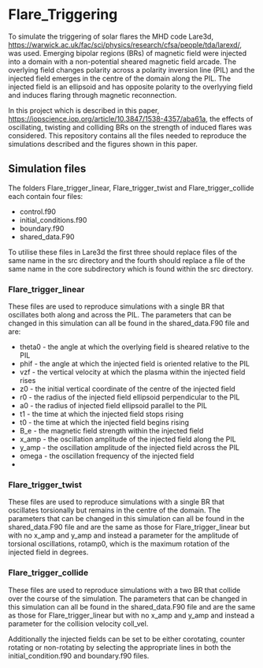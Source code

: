 # Flare_Triggering

To simulate the triggering of solar flares the MHD code Lare3d, https://warwick.ac.uk/fac/sci/physics/research/cfsa/people/tda/larexd/, was used. Emerging bipolar regions (BRs) of magnetic field were injected into a domain with a non-potential sheared magnetic field arcade. The overlying field changes polarity across a polarity inversion line (PIL) and the injected field emerges in the centre of the domain along the PIL. The injected field is an ellipsoid and has opposite polarity to the overlyying field and induces flaring through magnetic reconnection.

In this project which is described in this paper, https://iopscience.iop.org/article/10.3847/1538-4357/aba61a, the effects of oscillating, twisting and colliding BRs on the strength of induced flares was considered. This repository contains all the files needed to reproduce the simulations described and the figures shown in this paper. 

## Simulation files

The folders Flare_trigger_linear, Flare_trigger_twist and Flare_trigger_collide each contain four files:

- control.f90
- initial_conditions.f90
- boundary.f90
- shared_data.F90

To utilise these files in Lare3d the first three should replace files of the same name in the src directory and the fourth should replace a file of the same name in the core subdirectory which is found within the src directory.

### Flare_trigger_linear

These files are used to reproduce simulations with a single BR that oscillates both along and across the PIL. The parameters that can be changed in this simulation can all be found in the shared_data.F90 file and are:

- theta0 - the angle at which the overlying field is sheared relative to the PIL
- phif - the angle at which the injected field is oriented relative to the PIL
- vzf - the vertical velocity at which the plasma within the injected field rises
- z0 - the initial vertical coordinate of the centre of the injected field
- r0 - the radius of the injected field ellipsoid perpendicular to the PIL
- a0 - the radius of injected field ellipsoid parallel to the PIL
- t1 - the time at which the injected field stops rising
- t0 - the time at which the injected field begins rising
- B_e - the magnetic field strength within the injected field
- x_amp - the oscillation amplitude of the injected field along the PIL
- y_amp - the oscillation amplitude of the injected field across the PIL
- omega - the oscillation frequency of the injected field 
- 
### Flare_trigger_twist

These files are used to reproduce simulations with a single BR that oscillates torsionally but remains in the centre of the domain. The parameters that can be changed in this simulation can all be found in the shared_data.F90 file and are the same as those for Flare_trigger_linear but with no x_amp and y_amp and instead a parameter for the amplitude of torsional oscillations, rotamp0, which is the maximum rotation of the injected field in degrees.

### Flare_trigger_collide

These files are used to reproduce simulations with a two BR that collide over the course of the simulation. The parameters that can be changed in this simulation can all be found in the shared_data.F90 file and are the same as those for Flare_trigger_linear but with no x_amp and y_amp and instead a parameter for the collision velocity coll_vel.

Additionally the injected fields can be set to be either corotating, counter rotating or non-rotating by selecting the appropriate lines in both the initial_condition.f90 and boundary.f90 files.

